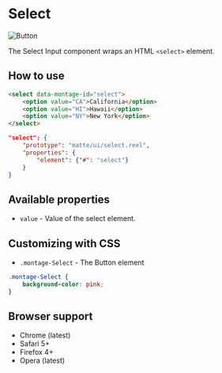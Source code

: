 # Select

![Button](https://raw.github.com/montagejs/montage-lab/master/skeleton/mobile/components/select.reel/screenshot.png)

The Select Input component wraps an HTML `<select>` element.

## How to use

```html
<select data-montage-id="select">
    <option value="CA">California</option>
    <option value="HI">Hawaii</option>
    <option value="NY">New York</option>
</select>
```

```json
"select": {
    "prototype": "matte/ui/select.reel",
    "properties": {
        "element": {"#": "select"}
    }
}
```


## Available properties

* `value` - Value of the select element.



## Customizing with CSS

* `.montage-Select` - The Button element

```css
.montage-Select {
    background-color: pink;
}
```



## Browser support

* Chrome (latest)
* Safari 5+
* Firefox 4+
* Opera (latest)

